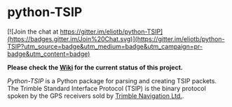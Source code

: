 python-TSIP
===========

[![Join the chat at https://gitter.im/eliotb/python-TSIP](https://badges.gitter.im/Join%20Chat.svg)](https://gitter.im/eliotb/python-TSIP?utm_source=badge&utm_medium=badge&utm_campaign=pr-badge&utm_content=badge)

**Please check the [Wiki](https://github.com/mjuenema/python-TSIP/wiki/Current-Status) for the current status of this project.**

*Python-TSIP* is a Python package for parsing and creating TSIP 
packets. The Trimble Standard Interface Protocol (TSIP) is
the binary protocol spoken by the GPS receivers sold by 
[Trimble Navigation Ltd.](http://www.trimble.com).
